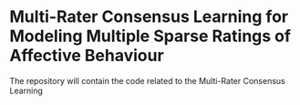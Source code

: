 # Multi-Rater Consensus Learning for Modeling Multiple Sparse Ratings of Affective Behaviour
The repository will contain the code related to the Multi-Rater Consensus Learning
